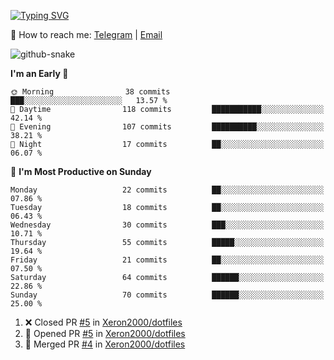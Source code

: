 [![Typing SVG](https://readme-typing-svg.demolab.com?font=Fira+Code&pause=1000&width=435&lines=%F0%9F%91%8B+Hi%2C+I'm+Xeron)](https://git.io/typing-svg)

📮️ How to reach me: [Telegram](https://t.me/Xeron23) | [Email](mailto:cw48565@gmail.com)

<picture>
  <source media="(prefers-color-scheme: dark)" srcset="https://github.com/Xeron2000/Xeron2000/blob/output/github-contribution-grid-snake-dark.svg" />
  <source media="(prefers-color-scheme: light)" srcset="https://github.com/Xeron2000/Xeron2000/blob/output/github-contribution-grid-snake.svg" />
  <img alt="github-snake" src="github-snake.svg" />
</picture>

<!--START_SECTION:waka-->
**I'm an Early 🐤** 

```text
🌞 Morning                38 commits          ███░░░░░░░░░░░░░░░░░░░░░░   13.57 % 
🌆 Daytime                118 commits         ███████████░░░░░░░░░░░░░░   42.14 % 
🌃 Evening                107 commits         ██████████░░░░░░░░░░░░░░░   38.21 % 
🌙 Night                  17 commits          ██░░░░░░░░░░░░░░░░░░░░░░░   06.07 % 
```
📅 **I'm Most Productive on Sunday** 

```text
Monday                   22 commits          ██░░░░░░░░░░░░░░░░░░░░░░░   07.86 % 
Tuesday                  18 commits          ██░░░░░░░░░░░░░░░░░░░░░░░   06.43 % 
Wednesday                30 commits          ███░░░░░░░░░░░░░░░░░░░░░░   10.71 % 
Thursday                 55 commits          █████░░░░░░░░░░░░░░░░░░░░   19.64 % 
Friday                   21 commits          ██░░░░░░░░░░░░░░░░░░░░░░░   07.50 % 
Saturday                 64 commits          ██████░░░░░░░░░░░░░░░░░░░   22.86 % 
Sunday                   70 commits          ██████░░░░░░░░░░░░░░░░░░░   25.00 % 
```



<!--END_SECTION:waka-->

<!--START_SECTION:activity-->
1. ❌ Closed PR [#5](https://github.com/Xeron2000/dotfiles/pull/5) in [Xeron2000/dotfiles](https://github.com/Xeron2000/dotfiles)
2. 💪 Opened PR [#5](https://github.com/Xeron2000/dotfiles/pull/5) in [Xeron2000/dotfiles](https://github.com/Xeron2000/dotfiles)
3. 🎉 Merged PR [#4](https://github.com/Xeron2000/dotfiles/pull/4) in [Xeron2000/dotfiles](https://github.com/Xeron2000/dotfiles)
<!--END_SECTION:activity-->
